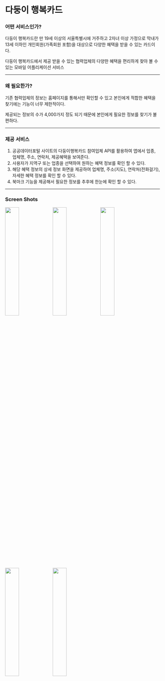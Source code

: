 # 다둥이 행복카드

### 어떤 서비스인가?

다둥이 행복카드란 만 19세 이상의 서울특별시에 거주하고 2자녀 이상 가정으로 막내가 13세 이하인 개인회원(가족회원 포함)을 대상으로 다양한 혜택을 받을 수 있는 카드이다.

다둥이 행복카드에서 제공 받을 수 있는 협력업체의 다양한 혜택을 편리하게 찾아 볼 수 있는 모바일 어플리케이션 서비스

---

### 왜 필요한가?

기존 협력업체의 정보는 홈페이지를 통해서만 확인할 수 있고 본인에게 적합한 혜택을 찾기에는 기능이 너무 제한적이다.

제공되는 정보의 수가 4,000가지 정도 되기 때문에 본인에게 필요한 정보를 찾기가 불편하다.

---

### 제공 서비스

1. 공공데이터포털 사이트의 다둥이행복카드 참여업체 API를 활용하여 앱에서 업종, 업체명, 주소, 연락처, 제공혜택을 보여준다.
2. 사용자가 지역구 또는 업종을 선택하여 원하는 혜택 정보를 확인 할 수 있다.
3. 해당 혜택 정보의 상세 정보 화면을 제공하여 업체명, 주소(지도), 연락처(전화걸기), 자세한 혜택 정보를 확인 할 수 있다.
4. 북마크 기능을 제공해서 필요한 정보를 추후에 한눈에 확인 할 수 있다.

---

### Screen Shots
<img src="https://user-images.githubusercontent.com/35838578/52617338-c9840280-2ede-11e9-8dd7-66b3b5a3b74f.png" width="30%" height="30%"> <img src="https://user-images.githubusercontent.com/35838578/52617346-cee14d00-2ede-11e9-9f57-224a369fea77.png" width="30%" height="30%"> <img src="https://user-images.githubusercontent.com/35838578/52617354-d6085b00-2ede-11e9-914b-d0087dc77765.png" width="30%" height="30%"> <img src="https://user-images.githubusercontent.com/35838578/52617386-fd5f2800-2ede-11e9-9265-d9d51979d2ae.png" width="30%" height="30%"> <img src="https://user-images.githubusercontent.com/35838578/52617949-cab62f00-2ee0-11e9-9077-9d2fa9eb6ae2.png" width="30%" height="30%">
